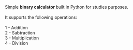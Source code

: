 Simple <strong>binary calculator</strong> built in Python for studies purposes.<br><br>
It supports the following operations:<br><br>
1 - Addition<br>
2 - Subtraction<br>
3 - Multiplication<br>
4 - Division<br>

